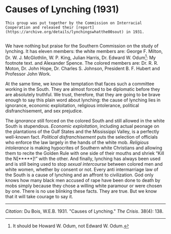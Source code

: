 # Causes of Lynching (1931)

```{margin}
This group was put together by the Commission on Interracial Cooperation and released their [report](https://archive.org/details/lynchingswhatthe00sout) in 1931.


```

We have nothing but praise for the Southern Commission on the study of lynching. It has eleven members: the white members are: George F. Milton, Dr. W. J. McGlothlin, W. P. King, Julian Harris, Dr. Edward W. Odum[^odum]: My footnote text. and Alexander Spence. The colored members are: Dr. R. R. Moton, Dr. John Hope, Dr. Charles S. Johnson, President B. F. Hubert and Professor John Work.

[^odum]: It should be Howard W. Odum, not Edward W. Odum.

At the same time, we know the temptation that faces such a committee working in the South. They are almost forced to be diplomatic before they are absolutely truthful. We trust, therefore, that they are going to be brave enough to say this plain word about lynching: the cause of lynching lies in ignorance, economic exploitation, religious intolerance, political disfranchisement, and sex prejudice.

The *ignorance* still forced on the colored South and still allowed in the white South is stupendous. *Economic exploitation*, including actual peonage on the plantations of the Gulf States and the Mississippi Valley, is a perfectly well-known fact. *Political disfranchisement* puts the selection of officials who enforce the law largely in the hands of the white mob. *Religious intolerance* is making hypocrites of Southern white Christians and allowing them to recite the Golden Rule with one side of their mouths and shriek “Kill the N[*****]!” with the other. And finally, lynching has always been used and is still being used to stop *sexual intercourse* between colored men and white women, whether by consent or not. Every anti intermarriage law of the South is a cause of lynching and an affront to civilization. God only knows how many black men accused of rape have been done to death by mobs simply because they chose a willing white paramour or were chosen by one. There is no use blinking these facts. They are true. But we know that it will take courage to say it.


______________
*Citation:* Du Bois, W.E.B. 1931. "Causes of Lynching." *The Crisis*. 38(4): 138.
